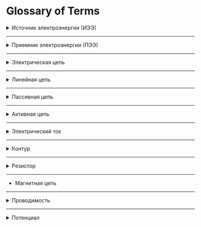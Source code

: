 # Glossary of Terms

 
<details>

<summary>Источник электроэнергии (ИЭЭ)</summary>

## Источник электроэнергии — это устройство или система, которая обеспечивает подачу электрической энергии в электрическую цепь. Источники электроэнергии преобразуют другие формы энергии (механическую, химическую, солнечную и т. д.) в электрическую. Эти устройства обеспечивают ток, который используется для питания различных приёмников электроэнергии.

### Типы источников электроэнергии:

1. **Генераторы** (или электростанции):
- Преобразуют механическую энергию в электрическую. Примеры:
    - **Турбогенераторы** на тепловых, атомных и гидроэлектростанциях.
    - **Гидрогенераторы** на гидроэлектростанциях.
    - **Ветрогенераторы** используют энергию ветра для выработки электричества.

2. **Аккумуляторы и батареи**:
- Преобразуют химическую энергию в электрическую.
- Примеры: **аккумуляторы** (например, свинцово-кислотные, литий-ионные), **батареи** (например, AA, AAA, автомобильные аккумуляторы).

3. **Солнечные панели**:
- Преобразуют солнечную энергию в электрическую с помощью фотоэлектрических элементов.

4. **Топливные элементы**:
- Преобразуют химическую энергию топлива непосредственно в электрическую энергию через электрохимическую реакцию.
- Примеры: водородные топливные элементы.

5. **Термогальванические и термоэлектрические генераторы**:
- Преобразуют теплоту в электрическую энергию.

6. **Элементы пироустройства**:
- Преобразуют механическое воздействие или давление в электрический ток, например, пьезоэлектрические элементы.

### Характеристики источников электроэнергии:

- **Напряжение**: Источник может генерировать постоянное или переменное напряжение. Например, аккумуляторы обычно имеют постоянное напряжение, а генераторы — переменное.

- **Мощность**: Это количество энергии, которое источник может обеспечить за определенный промежуток времени. Источник энергии может быть маломощным (например, батарейки) или высокомощным (например, электростанции).

- **Эффективность**: Эффективность преобразования энергии из одной формы в электрическую может зависеть от типа источника и его конструкции.

### Примеры источников электроэнергии:

1. **Электрогенераторы** на электростанциях.
2. **Аккумуляторы** (например, автомобильные, ноутбучные).
3. **Солнечные панели**.
4. **Ветряные турбины**.
5. **Топливные элементы**, использующие водород или другие топлива.

### Заключение:

Источник электроэнергии — это начало электрической цепи, которое подает электрический ток для питания различных устройств, преобразуя другие виды энергии в электрическую. Он играет ключевую роль в обеспечении функционирования всех типов электрических систем.
</details>

---

<details>

<summary>Приемник электроэнергии (ПЭЭ)</summary>

Это же потребитель и нагрузка. 

## Приёмник электроэнергии — это устройство или установка, которая преобразует электрическую энергию в другие виды энергии (например, механическую, тепловую, световую) для выполнения какой-либо работы. В контексте электрических цепей, приёмник электроэнергии является конечным элементом системы, куда подается энергия от источника (например, генератора или аккумулятора).

### Примеры приёмников электроэнергии:

1. **Электрические двигатели** — преобразуют электрическую энергию в механическую (например, в вентиляторе, насосах или электромобилях).
2. **Освещительные приборы** — такие как лампы, которые преобразуют электрическую энергию в световую.
3. **Нагревательные элементы** — такие как электроплиты, обогреватели или тостеры, которые преобразуют электрическую энергию в теплоту.
4. **Электронные устройства** — телефоны, телевизоры, компьютеры и другие устройства, которые используют электрическую энергию для работы их электронных компонентов.

### Особенности приёмников:

- **Мощность**: Приёмники могут работать при различных уровнях мощности, от низких (например, в быту) до высоких (например, в промышленности).
- **Эффективность**: Приёмники могут иметь различную степень преобразования энергии, в зависимости от их типа и конструктивных особенностей.
- **Характер работы**: В зависимости от типа энергии, которую они потребляют, приёмники могут иметь разные характеристики: постоянная нагрузка, переменная нагрузка, пульсирующая нагрузка и т.д.

Приёмники электроэнергии являются неотъемлемой частью большинства электрических цепей, поскольку они обеспечивают использование подводимой энергии для выполнения конкретной работы.
</details>

---

<details>

<summary>Электрическая цепь</summary>

## Электрическая цепь — это замкнутая проводящая система, через которую может протекать электрический ток. Она состоит из различных компонентов, таких как источники энергии (например, батареи или генераторы), проводники (провода или кабели), элементы управления (выключатели, предохранители) и различные электрические устройства (резисторы, конденсаторы, лампочки и другие).

Основные характеристики электрической цепи:

1. **Источник энергии**: генерирует электрический ток, например, батарея или аккумулятор.
2. **Проводники**: проводят электрический ток между элементами цепи, обычно это металлические провода.
3. **Нагрузочные элементы**: устройства, которые используют электрическую энергию, например, лампочки, электродвигатели, сопротивления и другие.
4. **Замкнутость цепи**: для протекания тока электрическая цепь должна быть замкнутой (от источника энергии до нагрузки и обратно).

Электрическая цепь может быть **последовательной**, **параллельной** или комбинированной (смешанной), в зависимости от того, как соединены её элементы.

Пример простой цепи: батарея, провод и лампочка, соединенные в одном замкнутом контуре. Когда цепь замкнута, ток начинает течь через провод и зажигать лампочку.
</details>

---

<details>

<summary>Линейная цепь</summary>

## Линейная цепь 

Линейная цепь — это электрическая цепь, в которой выполняется **принцип суперпозиции**, т.е. токи и напряжения зависят от источников и параметров цепи *линейно*. Это означает, что удвоение напряжения приводит к удвоению тока, и суммарный отклик цепи равен сумме откликов на отдельные источники.

**Принцип суперпозиции**

Принцип суперпозиции гласит, что в линейной цепи (цепи, где все элементы линейны, например, резисторы, конденсаторы, катушки индуктивности) реакция на несколько источников энергии (источников тока или ЭДС) может быть найдена как сумма реакций на каждый источник в отдельности, при условии, что все остальные источники "выключены".
В линейной цепи токи и напряжения являются линейными функциями от источников. Это означает, что если источник увеличивается в $k$ раз, то токи и напряжения также изменятся в $k$ раз.

### ⚡ **Основные признаки линейной цепи:**

1. **Прямолинейная зависимость**  
   - Закон Ома выполняется без изменений: $ I = \frac{U}{R} $  
   - График зависимости тока от напряжения — *прямая линия*.

2. **Постоянные параметры**  
   - Сопротивление $R$, индуктивность $L$, ёмкость $C$ — *не зависят* от величины тока или напряжения.  
   - Пример: резистор с постоянным сопротивлением.

3. **Принцип суперпозиции**  
   - В цепи с несколькими источниками ток/напряжение в любой точке можно найти, сложив эффекты от каждого источника по отдельности.
 

**Линейный элемент** – это элемент, сопротивление которого не зависит от проходящего по нему тока или напряжения на его зажимах.

**К линейным элементам относятся:**

*   Резисторы
*   Конденсаторы
*   Индуктивности
*   Источники напряжения и тока (идеальные)


### ✅ **Примеры линейных цепей:**
- Схемы с резисторами, катушками и конденсаторами с постоянными параметрами.  
- Цепи с источниками постоянного и переменного тока без нелинейных компонентов.
- Электрические цепи освещения
- Большинство электронных схем
- Цепи управления и автоматики

**Линейная электрическая цепь характеризуется тем, что:**

*   Выполняется принцип суперпозиции (наложения).
*   Токи и напряжения в цепи изменяются пропорционально изменениям входных воздействий.
*   Математическое описание цепи сводится к линейным уравнениям.

**Анализ линейных электрических цепей значительно проще, чем анализ нелинейных цепей, поэтому они широко используются в различных областях техники.**
 
### 🚫 **Нелинейные цепи:**
- **Диоды, транзисторы, варисторы** — их характеристики зависят от напряжения или тока.  
- **Катушки с насыщением** — индуктивность меняется при сильном токе.  
- **Изменяющиеся сопротивления** — термисторы, фотосопротивления.
 
**Нелинейные электрические цепи** содержат хотя бы один нелинейный элемент, например, диод, транзистор, варистор. Анализ таких цепей более сложен и требует специальных методов.

### 🎯 **Зачем это важно?**  
Методы анализа цепей, такие как контурные токи, узловые потенциалы, эквивалентные генераторы, работают *только для линейных цепей*.  
Для нелинейных цепей применяют численные методы или специальные упрощения.
 
</details>
 
---

<details>

<summary>Пассивная цепь</summary>

### **Пассивная цепь**  
Электрическая цепь считается **пассивной**, если в ней **отсутствуют активные элементы**, такие как:  
- **Зависимые источники тока и напряжения** (управляемые источники).  
- **Усилительные элементы** (транзисторы, операционные усилители).  

Источники **ЭДС** и **независимые источники тока** сами по себе **не делают цепь активной**.

В цепи не должно быть активных элементов (например, транзисторов, операционных усилителей или источников тока или напряжения, зависящих от других токов или напряжений. Зависимых источников 4-ре типа - Источник напряжения, управляемый напряжением (ИНУН), Источник напряжения, управляемый током (ИНУТ), Источник тока, управляемый напряжением (ИТУН), Источник тока, управляемый током (ИТУТ) ).

В **пассивной цепи** могут присутствовать:  
✅ **Независимые источники** ЭДС и тока.  
✅ **Резисторы, конденсаторы, катушки индуктивности**.  

</details>

---

<details>

<summary>Активная цепь</summary>

### **Активная цепь**  
Цепь становится **активной**, если в ней есть **элементы, способные усиливать мощность или управляться внешними сигналами**:  
- Источники тока или напряжения, **зависящие от других токов или напряжений**.  
- Полупроводниковые приборы (диоды, транзисторы, операционные усилители).  

### **Примеры**  
✅ **Пассивная цепь** – резистор + катушка + конденсатор + батарейка.  
✅ **Активная цепь** – схема с усилителем или управляемым источником тока.  

</details>

---

<details>

<summary>Электрический ток</summary>

## Электрический ток

Электрический ток – это направленное (упорядоченное) движение электрически заряженных частиц. Представьте себе реку: вода в ней течет в определенном направлении. Точно так же и электрический ток – это поток заряженных частиц, движущихся вдоль проводника.

Носители электрического заряда
    - Электроны: Самые распространенные носители заряда в металлах. Они имеют отрицательный заряд и движутся от минуса к плюсу.
    - Ионы: Заряженные атомы или группы атомов. Они могут быть как положительно, так и отрицательно заряженными. В жидкостях и газах ток часто образуется за счет движения ионов.

</details>



---
<details>

<summary>Контур</summary>

## Контур

**Контур** — это замкнутый путь в электрической цепи, который начинается и заканчивается в одной и той же точке, проходя через элементы цепи (резисторы, источники напряжения и тока и т.д.) без пересечения одной и той же ветви дважды в одном направлении.

---

### ✅ **Независимый контур**  
**Независимый контур** — это контур, содержащий хотя бы одну ветвь, которая не входит в другие контуры. Он не может быть выражен как комбинация других контуров в цепи.  

🔍 **Главные признаки независимого контура:**
1. **Уникальная ветвь:** Имеет хотя бы один элемент (ветвь), отсутствующий в других контурах.
2. **Минимальное пересечение:** Независимые контуры не могут быть получены сложением или вычитанием токов других контуров.
3. **Количество контуров:** Для плоской схемы количество независимых контуров определяется формулой:
   
   $L = B - N + 1$
    
   где:
   - $ L $ — количество независимых контуров,  
   - $ B $ — количество ветвей,  
   - $ N $ — количество узлов.

 
</details>

---

<details>

<summary>Резистор</summary>

## [Резистор](../theories_of_electrical_circuits/lessons/3.html#Резистивный-элемент-резистор) — это пассивный электрический компонент, предназначенный для ограничения или регулирования тока в электрической цепи. Он используется для создания сопротивления в цепи, что позволяет контролировать ток и напряжение, а также защищать другие компоненты от перегрузок и коротких замыканий.

### Основные характеристики резистора:

1. **Сопротивление (R)**: Это основной параметр резистора, измеряемый в омах (Ω). Сопротивление определяет, насколько сильно резистор препятствует прохождению электрического тока. Чем выше сопротивление, тем меньше тока может пройти через резистор при заданном напряжении.

2. **Мощность (P)**: Резисторы могут быть рассчитаны на определённую мощность, которая измеряется в ваттах (W). Это максимальная мощность, которую резистор может рассеять, не повреждая себя. Превышение этой мощности может привести к перегреву и выходу из строя резистора.

3. **Точность**: Резисторы могут иметь различные уровни точности, обозначаемые процентами. Например, резистор с точностью ±5% означает, что его сопротивление может отклоняться от номинального значения на 5%.

4. **Температурный коэффициент**: Резистор может изменять своё сопротивление в зависимости от температуры. Температурный коэффициент указывает, на сколько изменится сопротивление при изменении температуры на 1 градус Цельсия.

### Типы резисторов:

- **Проводниковые резисторы**: Обычно сделаны из углерода или металлической проволоки.
- **Пленочные резисторы**: Сопротивление формируется на плёнке, нанесённой на диэлектрический материал.
- **Сменные резисторы (потенциометры и вариационные резисторы)**: Эти резисторы позволяют изменять сопротивление вручную.
- **Мощные резисторы**: Эти резисторы имеют большую мощность и предназначены для работы в цепях с высоким током.

### Применение резисторов:

1. **Ограничение тока**: Для защиты компонентов от избыточного тока.
2. **Делители напряжения**: Используются для создания нужных напряжений в цепи.
3. **Фильтры**: В сочетании с конденсаторами и катушками резисторы используются для создания фильтров, которые пропускают только определённые частоты.
4. **Стабилизация работы цепей**: Они могут использоваться для стабилизации параметров работы других компонентов, таких как транзисторы.

### Как выбрать резистор?
При выборе резистора важно учитывать следующие параметры:
- **Номинальное сопротивление** (например, 1000 Ω).
- **Максимальная мощность**, которую резистор может рассеивать (например, 0.25 W).
- **Точность** и **температурный коэффициент**, если точность критична для работы схемы.

Резисторы — это одни из самых базовых и распространённых компонентов в электрических и электронных схемах.

[Резистор wikipedia](https://ru.wikipedia.org/wiki/%D0%A0%D0%B5%D0%B7%D0%B8%D1%81%D1%82%D0%BE%D1%80)
</details>

---

- Магнитная цепь


---
<details>

<summary>Проводимость</summary>

[Проводимость](../theories_of_electrical_circuits/lessons/3.html#Проводимость-𝐺) (𝐺) — это величина, обратная сопротивлению (𝑅), которая характеризует способность проводника или компонента проводить электрический ток. Чем выше проводимость, тем легче ток проходит через элемент цепи.

Проводимость рассчитывается как:

$G = \frac{1}{R}$

Где:  
- $G$ — проводимость, измеряется в **сименсах** (S).  
- $R$ — сопротивление, измеряется в **омах** ($\Omega$).
</details>

---

<details>

<summary>Потенциал</summary>

### ⚡ **Что такое потенциал в электротехнике?** ⚡  

**Электрический потенциал** — это физическая величина, которая показывает, сколько **работы** нужно совершить, чтобы переместить единичный положительный заряд из точки с нулевым потенциалом (обычно "земля" или бесконечность) в рассматриваемую точку электрического поля.  

Когда измеряют потенциал в какой-то точке, то один щуп ставят в эту точку, а другой на землю или минус к источнику ЭДС

ЭДС может быть направлен $a\to b$, а потенциал в другую $ \varphi_b \to \varphi_a$ - это значит что сила ЭДС источника меньше внешней силы действующих на этот отрезок со стороны высокого потенциала 

---

### 📐 **Формула определения потенциала:**  

 
$\varphi = \frac{W}{q}$
 

где:  
- $ \varphi $ — **электрический потенциал** (в вольтах, $ В $);  
- $ W $ — работа по перемещению заряда (в джоулях, $ Дж $);  
- $ q $ — заряд (в кулонах, $ Кл $).

---

### 🔋 **Физический смысл:**  
- **Потенциал** — это «уровень энергии» для заряда в электрическом поле.  
- Чем **выше потенциал**, тем **больше энергии** у заряда в этой точке.  
- **Напряжение** между двумя точками — это просто разность потенциалов:  
  
  $U_{AB} = \varphi_A - \varphi_B$
  

---

### ⚡ **Примеры для наглядности:**  

1. **Аналогия с водой:**  
   Представь водопад. Вода на вершине имеет большой «гравитационный потенциал», а у подножия — маленький. Поток воды идёт сверху вниз, как и электрический ток идёт от высокого потенциала к низкому.  

2. **Батарейка:**  
   - На «+» полюсе батарейки потенциал выше, чем на «−».  
   - Разность потенциалов между полюсами = напряжение батарейки (например, 1.5 В).  

---

### 🚀 **Ключевые моменты:**  
- Потенциал — это свойство точки в поле.  
- Напряжение — это разность потенциалов между двумя точками.  
- Заряд всегда движется от высокого потенциала к низкому (если это положительный заряд).  

</details>